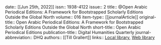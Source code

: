 date:: [[Jun 25th, 2022]]
issn:: 1938-4122
issue:: 2
title:: @Open Arabic Periodical Editions: A Framework for Bootstrapped Scholarly Editions Outside the Global North
volume:: 016
item-type:: [[journalArticle]]
original-title:: Open Arabic Periodical Editions: A Framework for Bootstrapped Scholarly Editions Outside the Global North
short-title:: Open Arabic Periodical Editions
publication-title:: Digital Humanities Quarterly
journal-abbreviation:: DHQ
authors:: [[Till Grallert]]
links:: [Local library](zotero://select/groups/2386895/items/VRZ6FJVX), [Web library](https://www.zotero.org/groups/2386895/items/VRZ6FJVX)
